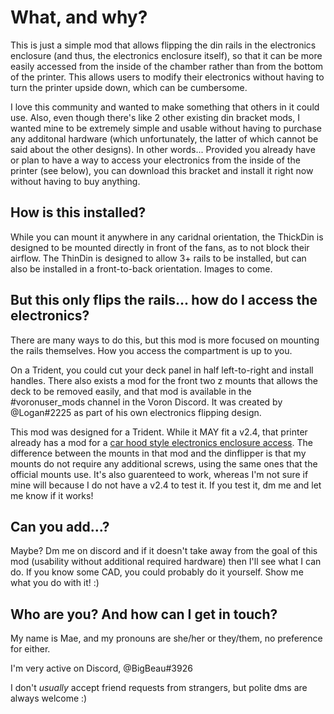 # What, and why?

This is just a simple mod that allows flipping the din rails in the electronics enclosure (and thus, the electronics enclosure itself), so that it can be more easily accessed from the inside of the chamber rather than from the bottom of the printer. This allows users to modify their electronics without having to turn the printer upside down, which can be cumbersome. 

I love this community and wanted to make something that others in it could use. Also, even though there's like 2 other existing din bracket mods, I wanted mine to be extremely simple and usable without having to purchase any additonal hardware (which unfortunately, the latter of which cannot be said about the other designs). In other words... Provided you already have or plan to have a way to access your electronics from the inside of the printer (see below), you can download this bracket and install it right now without having to buy anything.

## How is this installed?

While you can mount it anywhere in any caridnal orientation, the ThickDin is designed to be mounted directly in front of the fans, as to not block their airflow. The ThinDin is designed to allow 3+ rails to be installed, but can also be installed in a front-to-back orientation. Images to come.

## But this only flips the rails... how do I access the electronics?

There are many ways to do this, but this mod is more focused on mounting the rails themselves. How you access the compartment is up to you.

On a Trident, you could cut your deck panel in half left-to-right and install handles. There also exists a mod for the front two z mounts that allows the deck to be removed easily, and that mod is available in the #voronuser_mods channel in the Voron Discord. It was created by @Logan#2225 as part of his own electronics flipping design.

This mod was designed for a Trident. While it MAY fit a v2.4, that printer already has a mod for a [car hood style electronics enclosure access](/printer_mods/xbst_/Bed_Hinge). The difference between the mounts in that mod and the dinflipper is that my mounts do not require any additional screws, using the same ones that the official mounts use. It's also guarenteed to work, whereas I'm not sure if mine will because I do not have a v2.4 to test it. If you test it, dm me and let me know if it works!

## Can you add...?

Maybe? Dm me on discord and if it doesn't take away from the goal of this mod (usability without additional required hardware) then I'll see what I can do. If you know some CAD, you could probably do it yourself. Show me what you do with it! :)

## Who are you? And how can I get in touch?

My name is Mae, and my pronouns are she/her or they/them, no preference for either.

I'm very active on Discord, @BigBeau#3926

I don't _usually_ accept friend requests from strangers, but polite dms are always welcome :)

